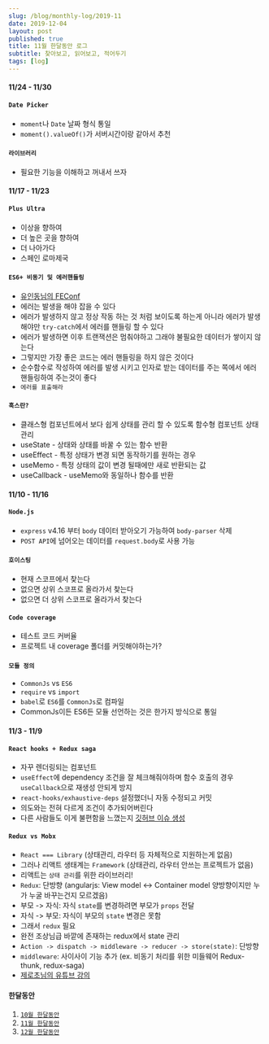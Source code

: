 ```yaml
---
slug: /blog/monthly-log/2019-11
date: 2019-12-04
layout: post
published: true
title: 11월 한달동안 로그
subtitle: 찾아보고, 읽어보고, 적어두기
tags: [log]
---
```


#### 11/24 - 11/30

#### `Date Picker`

- `moment`나 `Date` 날짜 형식 통일
- `moment().valueOf()`가 서버시간이랑 같아서 추천

#### `라이브러리`

- 필요한 기능을 이해하고 꺼내서 쓰자

#### 11/17 - 11/23

#### `Plus Ultra`

- 이상을 향하여
- 더 높은 곳을 향하여
- 더 나아가다
- 스페인 로마제국

#### `ES6+ 비동기 및 에러핸들링`

- [유인동님의 FEConf](https://www.youtube.com/watch?v=o9JnT4sneAQ&feature=youtu.be)
- 에러는 발생을 해야 잡을 수 있다
- 에러가 발생하지 않고 정상 작동 하는 것 처럼 보이도록 하는게 아니라 에러가 발생해야만 `try-catch`에서 에러를 핸들링 할 수 있다
- 에러가 발생하면 이후 트랜잭션은 멈춰야하고 그래야 불필요한 데이터가 쌓이지 않는다
- 그렇지만 가장 좋은 코드는 에러 핸들링을 하지 않은 것이다
- 순수함수로 작성하여 에러를 발생 시키고 인자로 받는 데이터를 주는 쪽에서 에러 핸들링하여 주는것이 좋다
- `에러를 표출해라`

#### `훅스란?`

- 클래스형 컴포넌트에서 보다 쉽게 상태를 관리 할 수 있도록 함수형 컴포넌트 상태 관리
- useState - 상태와 상태를 바꿀 수 있는 함수 반환
- useEffect - 특정 상태가 변경 되면 동작하기를 원하는 경우
- useMemo - 특정 상태의 값이 변경 될때에만 새로 반환되는 값
- useCallback - useMemo와 동일하나 함수를 반환

#### 11/10 - 11/16

#### `Node.js`

- `express` v4.16 부터 `body` 데이터 받아오기 가능하여 `body-parser` 삭제
- `POST API`에 넘어오는 데이터를 `request.body`로 사용 가능

#### `호이스팅`

- 현재 스코프에서 찾는다
- 없으면 상위 스코프로 올라가서 찾는다
- 없으면 더 상위 스코프로 올라가서 찾는다

#### `Code coverage`

- 테스트 코드 커버율
- 프로젝트 내 coverage 폴더를 커밋해야하는가?

#### `모듈 정의`

- `CommonJs` vs `ES6`
- `require` vs `import`
- `babel`로 `ES6`를 `CommonJs`로 컴파일
- CommonJs이든 ES6든 모듈 선언하는 것은 한가지 방식으로 통일

#### 11/3 - 11/9

#### `React hooks + Redux saga`

- 자꾸 렌더링되는 컴포넌트
- `useEffect`에 dependency 조건을 잘 체크해줘야하며 함수 호출의 경우 `useCallback`으로 재생성 안되게 방지
- `react-hooks/exhaustive-deps` 설정했더니 자동 수정되고 커밋
- 의도와는 전혀 다르게 조건이 추가되어버린다
- 다른 사람들도 이게 불편함을 느꼈는지 [깃허브 이슈 생성](https://github.com/facebook/react/issues/15204)

#### `Redux vs Mobx`

- `React === Library` (상태관리, 라우터 등 자체적으로 지원하는게 없음)
- 그러나 리액트 생태계는 `Framework` (상태관리, 라우터 안쓰는 프로젝트가 없음)
- 리액트는 `상태 관리`를 위한 라이브러리!
- `Redux`: 단방향 (angularjs: View model <-> Container model 양방향이지만 누가 누굴 바꾸는건지 모르겠음)
- 부모 -> 자식: 자식 `state`를 변경하려면 부모가 `props` 전달
- 자식 -> 부모: 자식이 부모의 `state` 변경은 못함
- 그래서 `redux` 필요
- 완전 조상님급 바깥에 존재하는 redux에서 state 관리
- `Action -> dispatch -> middleware -> reducer -> store(state)`: 단방향
- `middleware`: 사이사이 기능 추가 (ex. 비동기 처리를 위한 미들웨어 Redux-thunk, redux-saga)
- [제로초님의 유튜브 강의](https://www.youtube.com/watch?v=sBda75wojt4&list=PLcqDmjxt30Rv-M6nWVS6xRABBYpjYyt-O&index=1)

#### 한달동안

1. [`10월 한달동안`](https://jiggag.github.io/10%EC%9B%94-%ED%95%9C%EB%8B%AC%EB%8F%99%EC%95%88/)
2. [`11월 한달동안`](https://jiggag.github.io/11%EC%9B%94-%ED%95%9C%EB%8B%AC%EB%8F%99%EC%95%88/)
3. [`12월 한달동안`](https://jiggag.github.io/12%EC%9B%94-%ED%95%9C%EB%8B%AC%EB%8F%99%EC%95%88/)
